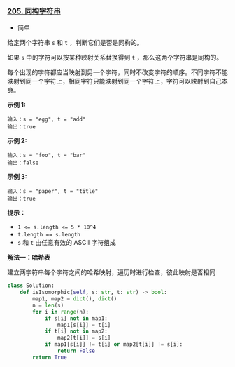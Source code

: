 ### [205. 同构字符串](https://leetcode.cn/problems/isomorphic-strings/)

- 简单

给定两个字符串 `s` 和 `t` ，判断它们是否是同构的。

如果 `s` 中的字符可以按某种映射关系替换得到 `t` ，那么这两个字符串是同构的。

每个出现的字符都应当映射到另一个字符，同时不改变字符的顺序。不同字符不能映射到同一个字符上，相同字符只能映射到同一个字符上，字符可以映射到自己本身。

 **示例 1:**

```
输入：s = "egg", t = "add"
输出：true
```

**示例 2:**

```
输入：s = "foo", t = "bar"
输出：false
```

**示例 3:**

```
输入：s = "paper", t = "title"
输出：true
```

**提示：**

- `1 <= s.length <= 5 * 10^4`
- `t.length == s.length`
- `s` 和 `t` 由任意有效的 ASCII 字符组成

**解法一：哈希表**

建立两字符串每个字符之间的哈希映射，遍历时进行检查，彼此映射是否相同

```python
class Solution:
    def isIsomorphic(self, s: str, t: str) -> bool:
        map1, map2 = dict(), dict()
        n = len(s)
        for i in range(n):
            if s[i] not in map1:
                map1[s[i]] = t[i]
            if t[i] not in map2:
                map2[t[i]] = s[i]
            if map1[s[i]] != t[i] or map2[t[i]] != s[i]:
                return False
        return True
```

